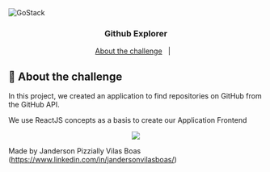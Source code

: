<img alt="GoStack" src="https://storage.googleapis.com/golden-wind/bootcamp-gostack/header-desafios.png" />

<h3 align="center">
  Github Explorer
</h3>

<p align="center">
  <a href="#rocket-sobre-o-desafio">About the challenge</a>&nbsp;&nbsp;&nbsp;|&nbsp;&nbsp;&nbsp;
</p>

## :rocket: About the challenge
In this project, we created an application to find repositories on GitHub from the GitHub API.

We use ReactJS concepts as a basis to create our Application Frontend

<p align="center">
  <img  src="./assets/application.png">
</p>


Made by Janderson Pizzially Vilas Boas (https://www.linkedin.com/in/jandersonvilasboas/)
